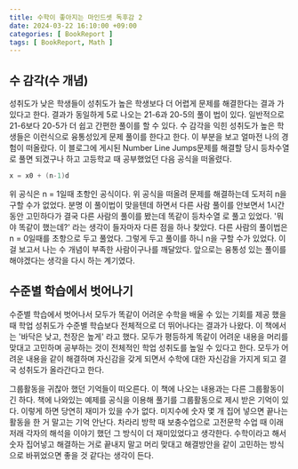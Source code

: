 ```yaml
---
title: 수학이 좋아지는 마인드셋 독후감 2
date: 2024-03-22 16:10:00 +09:00
categories: [ BookReport ]
tags: [ BookReport, Math ]
---
```


## 수 감각(수 개념)
성취도가 낮은 학생들이 성취도가 높은 학생보다 더 어렵게 문제를 해결한다는 결과
가 있다고 한다. 결과가 동일하게 5로 나오는 21-6과 20-5의 풀이 법이 있다.
일반적으로 21-6보다 20-5가 더 쉽고 간편한 풀이를 할 수 있다. 수 감각을
익힌 성취도가 높은 학생들은 이런식으로 융통성있게 문제 풀이를 한다고 한다.
이 부분을 보고 얼마전 나의 경험이 떠올랐다.
이 블로그에 게시된 Number Line Jumps문제를 해결할 당시 등차수열로 풀면
되겠구나 하고 고등학교 때 공부했었던 다음 공식을 떠올렸다.

```cpp
x = x0 + (n-1)d
```

위 공식은 n = 1일때 초항인 공식이다. 위 공식을 떠올려 문제를 해결하는데
도저히 n을 구할 수가 없었다. 분명 이 풀이법이 맞을텐데 하면서 다른 사람 풀이를
안보면서 1시간 동안 고민하다가 결국 다른 사람의 풀이를 봤는데 똑같이 등차수열
로 풀고 있었다. '뭐야 똑같이 했는데?' 라는 생각이 들자마자 다른 점을 하나 찾았다.
다른 사람의 풀이법은 n = 0일때를 초항으로 두고 풀었다. 그렇게 두고 풀이를 하니
n을 구할 수가 있었다. 이걸 보고서 나는 수 개념이 부족한 사람이구나를 깨달았다.
앞으로는 융통성 있는 풀이를 해야겠다는 생각을 다시 하는 계기였다.

## 수준별 학습에서 벗어나기
수준별 학습에서 벗어나서 모두가 똑같이 어려운 수학을 배울 수 있는 기회를 제공
했을 때 학업 성취도가 수준별 학습보다 전체적으로 더 뛰어나다는 결과가 나왔다.
이 책에서는 '바닥은 낮고, 천장은 높게' 라고 했다. 모두가 평등하게
똑같이 어려운 내용을 머리를 맞대고 고민하며 공부하는 것이 전체적인 학업 성취도를
높일 수 있다고 한다. 모두가 어려운 내용을 같이 해결하며 자신감을 갖게 되면서
수학에 대한 자신감을 가지게 되고 결국 성취도가 올라간다고 한다.

그룹활동을 귀찮아 했던 기억들이 떠오른다. 이 책에 나오는 내용과는 다른
그룹활동이긴 하다. 책에 나와있는 예제를 공식을 이용해 풀기를 그룹활동으로
제시 받은 기억이 있다. 이렇게 하면 당연히 재미가 있을 수가 없다. 미지수에
숫자 몇 개 집어 넣으면 끝나는 활동을 한 거 말고는 기억 안난다. 차라리 방학
때 보충수업으로 고전문학 수업 때 이래저래 각자의 해석을 이야기 했던 그 방식이
더 재미있었다고 생각한다. 수학이라고 해서 숫자 집어넣고 해결하는 거로 끝내지 말고
머리 맞대고 해결방안을 같이 고민하는 방식으로 바뀌었으면 좋을 것 같다는 생각이
든다.
